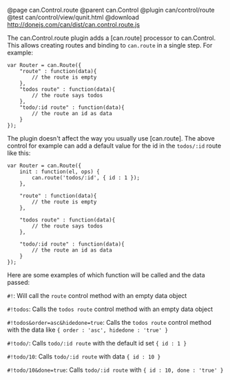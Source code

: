 @page can.Control.route 
@parent can.Control
@plugin can/control/route
@test can/control/view/qunit.html
@download http://donejs.com/can/dist/can.control.route.js

The can.Control.route plugin adds a [can.route] processor to can.Control. This allows
creating routes and binding to `can.route` in a single step. For example:

    var Router = can.Route({
		"route" : function(data){
			// the route is empty
		},
		"todos route" : function(data){
			// the route says todos
		},
		"todo/:id route" : function(data){
			// the route an id as data
		}
    });

The plugin doesn't affect the way you usually use [can.route]. The above control for example can
add a default value for the id in the `todos/:id` route like this:

    var Router = can.Route({
        init : function(el, ops) {
            can.route('todos/:id', { id : 1 });
        },

		"route" : function(data){
			// the route is empty
		},

		"todos route" : function(data){
			// the route says todos
		},

		"todo/:id route" : function(data){
			// the route an id as data
		}
    });

Here are some examples of which function will be called and the data passed:

`#!`: Will call the `route` control method with an empty data object

`#!todos`: Calls the `todos route` control method with an empty data object

`#!todos&order=asc&hidedone=true`: Calls the `todos route` control method with the data like
`{ order : 'asc', hidedone : 'true' }`

`#!todo/`: Calls `todo/:id route` with the default id set `{ id : 1 }`

`#!todo/10`: Calls `todo/:id route` with data `{ id : 10 }`

`#!todo/10&done=true`: Calls `todo/:id route` with `{ id : 10, done : 'true' }`
